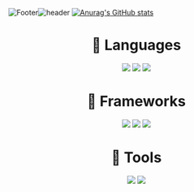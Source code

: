 ![Footer](https://capsule-render.vercel.app/api?type=waving&color=auto&height=200&section=footer)![header](https://capsule-render.vercel.app/api?text=Hello%World!&fontColor=d6ace6)
[![Anurag's GitHub stats](https://github-readme-stats.vercel.app/api?username=yeseoung)](https://github.com/yeseoung/github-readme-stats)
<div align=center> 
<div align=center><h1>📕 Languages</h1></div>
  <img src="https://img.shields.io/badge/java-E34F26?style=for-the-badge&logo=java&logoColor=white"> 
  <img src="https://img.shields.io/badge/c-00599C?style=for-the-badge&logo=c&logoColor=white">
  <img src="https://img.shields.io/badge/python-3776AB?style=for-the-badge&logo=python&logoColor=white"> 
  <br>
 <div align=center><h1>📒 Frameworks</h1></div>
  <img src="https://img.shields.io/badge/spring-6DB33F?style=for-the-badge&logo=spring&logoColor=white"> 
  <img src="https://img.shields.io/badge/django-092E20?style=for-the-badge&logo=django&logoColor=white">
  <img src="https://img.shields.io/badge/flask-000000?style=for-the-badge&logo=flask&logoColor=white">
  <br>
 <div align=center><h1>📙 Tools</h1></div>
  <img src="https://img.shields.io/badge/github-181717?style=for-the-badge&logo=github&logoColor=white">
  <img src="https://img.shields.io/badge/git-F05032?style=for-the-badge&logo=git&logoColor=white">
</div>


